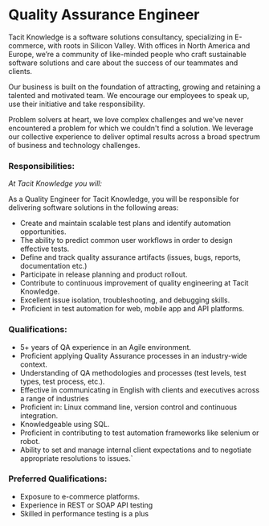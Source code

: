 # Quality Assurance Engineer

Tacit Knowledge is a software solutions consultancy, specializing in E-commerce, with roots in Silicon Valley. With offices in North America and Europe, we’re a community of like-minded people who craft sustainable software solutions and care about the success of our teammates and clients.

Our business is built on the foundation of attracting, growing and retaining a talented and motivated team. We encourage our employees to speak up, use their initiative and take responsibility.

Problem solvers at heart, we love complex challenges and we've never encountered a problem for which we couldn't find a solution. We leverage our collective experience to deliver optimal results across a broad spectrum of business and technology challenges.

### Responsibilities:

_At Tacit Knowledge you will:_

As a Quality Engineer for Tacit Knowledge, you will be responsible for delivering software solutions in the following areas:

- Create and maintain scalable test plans and identify automation opportunities.
- The ability to predict common user workflows in order to design effective tests.
- Define and track quality assurance artifacts (issues, bugs, reports, documentation etc.)
- Participate in release planning and product rollout.
- Contribute to continuous improvement of quality engineering at Tacit Knowledge.
- Excellent issue isolation, troubleshooting, and debugging skills.
- Proficient in test automation for web, mobile app and API platforms.

### Qualifications:

- 5+ years of QA experience in an Agile environment.
- Proficient applying Quality Assurance processes in an industry-wide context.
- Understanding of QA methodologies and processes (test levels, test types, test process, etc.).
- Effective in communicating in English with clients and executives across a range of industries
- Proficient in: Linux command line, version control and continuous integration.
- Knowledgeable using SQL.
- Proficient in contributing to test automation frameworks like selenium or robot.
- Ability to set and manage internal client expectations and to negotiate appropriate resolutions to issues.`

### Preferred Qualifications:

- Exposure to e-commerce platforms.
- Experience in REST or SOAP API testing
- Skilled in performance testing is a plus